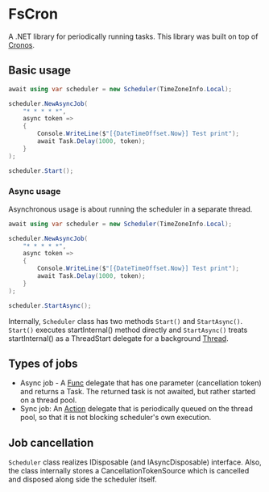 # FsCron
A .NET library for periodically running tasks. This library was built on top of [Cronos](https://github.com/HangfireIO/Cronos).

## Basic usage
```csharp
await using var scheduler = new Scheduler(TimeZoneInfo.Local);

scheduler.NewAsyncJob(
    "* * * * *",
    async token =>
    {
        Console.WriteLine($"[{DateTimeOffset.Now}] Test print");
        await Task.Delay(1000, token);
    }
);

scheduler.Start();
```

### Async usage
Asynchronous usage is about running the scheduler in a separate thread.

```csharp
await using var scheduler = new Scheduler(TimeZoneInfo.Local);

scheduler.NewAsyncJob(
    "* * * * *",
    async token =>
    {
        Console.WriteLine($"[{DateTimeOffset.Now}] Test print");
        await Task.Delay(1000, token);
    }
);

scheduler.StartAsync();
```
Internally, `Scheduler` class has two methods `Start()` and `StartAsync()`. `Start()` executes startInternal() method directly and `StartAsync()` treats startInternal() as a ThreadStart delegate for a background [Thread](https://learn.microsoft.com/en-us/dotnet/api/system.threading.thread?view=net-9.0 "Link to Thread class documentation").

## Types of jobs
- Async job - A [Func](https://learn.microsoft.com/en-us/dotnet/api/system.func-2?view=net-9.0) delegate that has one parameter (cancellation token) and returns a Task. The returned task is not awaited, but rather started on a thread pool.
- Sync job: An [Action](https://learn.microsoft.com/en-us/dotnet/api/system.action?view=net-9.0 "Link to Action delegate documentation") delegate that is periodically queued on the thread pool, so that it is not blocking scheduler's own execution.

## Job cancellation
`Scheduler` class realizes IDisposable (and IAsyncDisposable) interface. Also, the class internally stores a CancellationTokenSource which is cancelled and disposed along side the scheduler itself.
